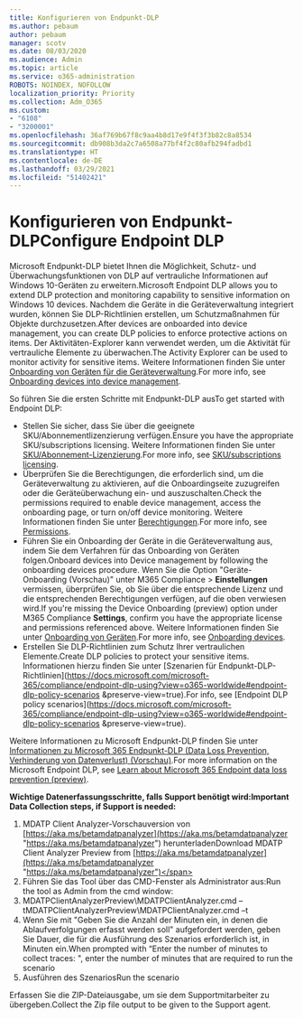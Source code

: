 ```yaml
---
title: Konfigurieren von Endpunkt-DLP
ms.author: pebaum
author: pebaum
manager: scotv
ms.date: 08/03/2020
ms.audience: Admin
ms.topic: article
ms.service: o365-administration
ROBOTS: NOINDEX, NOFOLLOW
localization_priority: Priority
ms.collection: Adm_O365
ms.custom:
- "6108"
- "3200001"
ms.openlocfilehash: 36af769b67f8c9aa4b8d17e9f4f3f3b82c8a8534
ms.sourcegitcommit: db908b3da2c7a6508a77bf4f2c80afb294fadbd1
ms.translationtype: HT
ms.contentlocale: de-DE
ms.lasthandoff: 03/29/2021
ms.locfileid: "51402421"
---
```

# <a name="configure-endpoint-dlp"></a><span data-ttu-id="06142-102">Konfigurieren von Endpunkt-DLP</span><span class="sxs-lookup"><span data-stu-id="06142-102">Configure Endpoint DLP</span></span>

<span data-ttu-id="06142-103">Microsoft Endpunkt-DLP bietet Ihnen die Möglichkeit, Schutz- und Überwachungsfunktionen von DLP auf vertrauliche Informationen auf Windows 10-Geräten zu erweitern.</span><span class="sxs-lookup"><span data-stu-id="06142-103">Microsoft Endpoint DLP allows you to extend DLP protection and monitoring capability to sensitive information on Windows 10 devices.</span></span> <span data-ttu-id="06142-104">Nachdem die Geräte in die Geräteverwaltung integriert wurden, können Sie DLP-Richtlinien erstellen, um Schutzmaßnahmen für Objekte durchzusetzen.</span><span class="sxs-lookup"><span data-stu-id="06142-104">After devices are onboarded into device management, you can create DLP policies to enforce protective actions on items.</span></span> <span data-ttu-id="06142-105">Der Aktivitäten-Explorer kann verwendet werden, um die Aktivität für vertrauliche Elemente zu überwachen.</span><span class="sxs-lookup"><span data-stu-id="06142-105">The Activity Explorer can be used to monitor activity for sensitive items.</span></span> <span data-ttu-id="06142-106">Weitere Informationen finden Sie unter [Onboarding von Geräten für die Geräteverwaltung](https://docs.microsoft.com/microsoft-365/compliance/endpoint-dlp-getting-started#onboarding-devices-into-device-management).</span><span class="sxs-lookup"><span data-stu-id="06142-106">For more info, see [Onboarding devices into device management](https://docs.microsoft.com/microsoft-365/compliance/endpoint-dlp-getting-started#onboarding-devices-into-device-management).</span></span>  

<span data-ttu-id="06142-107">So führen Sie die ersten Schritte mit Endpunkt-DLP aus</span><span class="sxs-lookup"><span data-stu-id="06142-107">To get started with Endpoint DLP:</span></span>

- <span data-ttu-id="06142-108">Stellen Sie sicher, dass Sie über die geeignete SKU/Abonnementlizenzierung verfügen.</span><span class="sxs-lookup"><span data-stu-id="06142-108">Ensure you have the appropriate SKU/subscriptions licensing.</span></span> <span data-ttu-id="06142-109">Weitere Informationen finden Sie unter [SKU/Abonnement-Lizenzierung](https://docs.microsoft.com/microsoft-365/compliance/endpoint-dlp-getting-started#skusubscriptions-licensing).</span><span class="sxs-lookup"><span data-stu-id="06142-109">For more info, see [SKU/subscriptions licensing](https://docs.microsoft.com/microsoft-365/compliance/endpoint-dlp-getting-started#skusubscriptions-licensing).</span></span>
- <span data-ttu-id="06142-110">Überprüfen Sie die Berechtigungen, die erforderlich sind, um die Geräteverwaltung zu aktivieren, auf die Onboardingseite zuzugreifen oder die Geräteüberwachung ein- und auszuschalten.</span><span class="sxs-lookup"><span data-stu-id="06142-110">Check the permissions required to enable device management, access the onboarding page, or turn on/off device monitoring.</span></span> <span data-ttu-id="06142-111">Weitere Informationen finden Sie unter [Berechtigungen](https://docs.microsoft.com/microsoft-365/compliance/endpoint-dlp-getting-started#permissions).</span><span class="sxs-lookup"><span data-stu-id="06142-111">For more info, see [Permissions](https://docs.microsoft.com/microsoft-365/compliance/endpoint-dlp-getting-started#permissions).</span></span>
- <span data-ttu-id="06142-112">Führen Sie ein Onboarding der Geräte in die Geräteverwaltung aus, indem Sie dem Verfahren für das Onboarding von Geräten folgen.</span><span class="sxs-lookup"><span data-stu-id="06142-112">Onboard devices into Device management by following the onboarding devices procedure.</span></span> <span data-ttu-id="06142-113">Wenn Sie die Option "Geräte-Onboarding (Vorschau)" unter M365 Compliance > **Einstellungen** vermissen, überprüfen Sie, ob Sie über die entsprechende Lizenz und die entsprechenden Berechtigungen verfügen, auf die oben verwiesen wird.</span><span class="sxs-lookup"><span data-stu-id="06142-113">If you're missing the Device Onboarding (preview) option under M365 Compliance  **Settings**, confirm you have the appropriate license and permissions referenced above.</span></span> <span data-ttu-id="06142-114">Weitere Informationen finden Sie unter [Onboarding von Geräten](https://docs.microsoft.com/microsoft-365/compliance/endpoint-dlp-getting-started#onboarding-devices).</span><span class="sxs-lookup"><span data-stu-id="06142-114">For more info, see [Onboarding devices](https://docs.microsoft.com/microsoft-365/compliance/endpoint-dlp-getting-started#onboarding-devices).</span></span> 
- <span data-ttu-id="06142-115">Erstellen Sie DLP-Richtlinien zum Schutz Ihrer vertraulichen Elemente.</span><span class="sxs-lookup"><span data-stu-id="06142-115">Create DLP policies to protect your sensitive items.</span></span> <span data-ttu-id="06142-116">Informationen hierzu finden Sie unter [Szenarien für Endpunkt-DLP-Richtlinien](https://docs.microsoft.com/microsoft-365/compliance/endpoint-dlp-using?view=o365-worldwide#endpoint-dlp-policy-scenarios &preserve-view=true).</span><span class="sxs-lookup"><span data-stu-id="06142-116">For info, see [Endpoint DLP policy scenarios](https://docs.microsoft.com/microsoft-365/compliance/endpoint-dlp-using?view=o365-worldwide#endpoint-dlp-policy-scenarios &preserve-view=true).</span></span>

<span data-ttu-id="06142-117">Weitere Informationen zu Microsoft Endpunkt-DLP finden Sie unter [Informationen zu Microsoft 365 Endpunkt-DLP (Data Loss Prevention, Verhinderung von Datenverlust) (Vorschau)](https://docs.microsoft.com/microsoft-365/compliance/endpoint-dlp-learn-about).</span><span class="sxs-lookup"><span data-stu-id="06142-117">For more information on the Microsoft Endpoint DLP, see [Learn about Microsoft 365 Endpoint data loss prevention (preview)](https://docs.microsoft.com/microsoft-365/compliance/endpoint-dlp-learn-about).</span></span>

<span data-ttu-id="06142-118">**Wichtige Datenerfassungsschritte, falls Support benötigt wird:**</span><span class="sxs-lookup"><span data-stu-id="06142-118">**Important Data Collection steps, if Support is needed:**</span></span>

1. <span data-ttu-id="06142-119">MDATP Client Analyzer-Vorschauversion von [https://aka.ms/betamdatpanalyzer](https://aka.ms/betamdatpanalyzer "https://aka.ms/betamdatpanalyzer") herunterladen</span><span class="sxs-lookup"><span data-stu-id="06142-119">Download MDATP Client Analyzer Preview from [https://aka.ms/betamdatpanalyzer](https://aka.ms/betamdatpanalyzer "https://aka.ms/betamdatpanalyzer")</span></span>
2. <span data-ttu-id="06142-120">Führen Sie das Tool über das CMD-Fenster als Administrator aus:</span><span class="sxs-lookup"><span data-stu-id="06142-120">Run the tool as Admin from the cmd window:</span></span>
3. <span data-ttu-id="06142-121">MDATPClientAnalyzerPreview\MDATPClientAnalyzer.cmd –t</span><span class="sxs-lookup"><span data-stu-id="06142-121">MDATPClientAnalyzerPreview\MDATPClientAnalyzer.cmd –t</span></span>
4. <span data-ttu-id="06142-122">Wenn Sie mit "Geben Sie die Anzahl der Minuten ein, in denen die Ablaufverfolgungen erfasst werden soll" aufgefordert werden, geben Sie Dauer, die für die Ausführung des Szenarios erforderlich ist, in Minuten ein.</span><span class="sxs-lookup"><span data-stu-id="06142-122">When prompted with “Enter the number of minutes to collect traces: ", enter the number of minutes that are required to run the scenario</span></span>
5. <span data-ttu-id="06142-123">Ausführen des Szenarios</span><span class="sxs-lookup"><span data-stu-id="06142-123">Run the scenario</span></span>

<span data-ttu-id="06142-124">Erfassen Sie die ZIP-Dateiausgabe, um sie dem Supportmitarbeiter zu übergeben.</span><span class="sxs-lookup"><span data-stu-id="06142-124">Collect the Zip file output to be given to the Support agent.</span></span>
